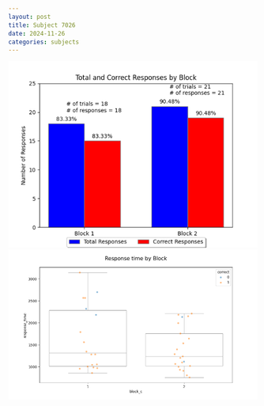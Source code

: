 ```yaml
---
layout: post
title: Subject 7026
date: 2024-11-26
categories: subjects
---
```


![](data/7026/run-14/7026_ATS_responses.png)
![](data/7026/run-14/7026_ATS_rt.png)
